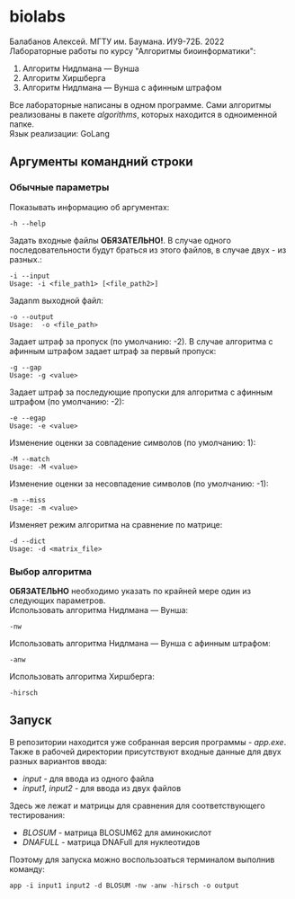 # biolabs #

Балабанов Алексей. МГТУ им. Баумана. ИУ9-72Б. 2022  
Лабораторные работы по курсу "Алгоритмы биоинформатики":

  1) Алгоритм Нидлмана — Вунша
  2) Алгоритм Хиршберга
  3) Алгоритм Нидлмана — Вунша с афинным штрафом

Все лабораторные написаны в одном программе. Сами алгоритмы реализованы в пакете *algorithms*, которых находится в одноименной папке.  
Язык реализации: GoLang

## Аргументы командний строки ##
### Обычные параметры ###
Показывать информацию об аргументах:

    -h --help

Задать входные файлы **ОБЯЗАТЕЛЬНО!**. В случае одного последовательности будут браться из этого файлов, в случае двух	- из разных.:

    -i --input
    Usage: -i <file_path1> [<file_path2>]

Задаnm выходной файл:

    -o --output
    Usage:  -o <file_path>

Задает штраф за пропуск (по умолчанию: -2). В случае алгоритма с афинным штрафом задает штраф за первый пропуск:

    -g --gap
    Usage: -g <value>

Задает штраф за последующие пропуски для алгоритма с афинным штрафом (по умолчанию: -2):

    -e --egap
    Usage: -e <value>

Изменение оценки за совпадение символов (по умолчанию: 1):

    -M --match
    Usage: -M <value>

Изменение оценки за несовпадение символов (по умолчанию: -1):

    -m --miss
    Usage: -m <value>

Изменяет режим алгоритма на сравнение по матрице:

    -d --dict
    Usage: -d <matrix_file>

### Выбор алгоритма ###

**ОБЯЗАТЕЛЬНО** необходимо указать по крайней мере один из следующих параметров.  
Использовать алгоритма Нидлмана — Вунша:

    -nw

Использовать алгоритма Нидлмана — Вунша с афинным штрафом:

    -anw

Использовать алгоритма Хиршберга:

    -hirsch

## Запуск ##

В репозитории находится уже собранная версия программы - *app.exe*.  
Также в рабочей директории присутствуют входные данные для двух разных вариантов ввода:

 - *input* - для ввода из одного файла
 - *input1, input2* - для ввода из двух файлов

Здесь же лежат и матрицы для сравнения для соответствующего тестирования:

 - *BLOSUM* - матрица BLOSUM62 для аминокислот
 - *DNAFULL* - матрица DNAFull для нуклеотидов

Поэтому для запуска можно воспользоаться терминалом выполнив команду:

    app -i input1 input2 -d BLOSUM -nw -anw -hirsch -o output

    
